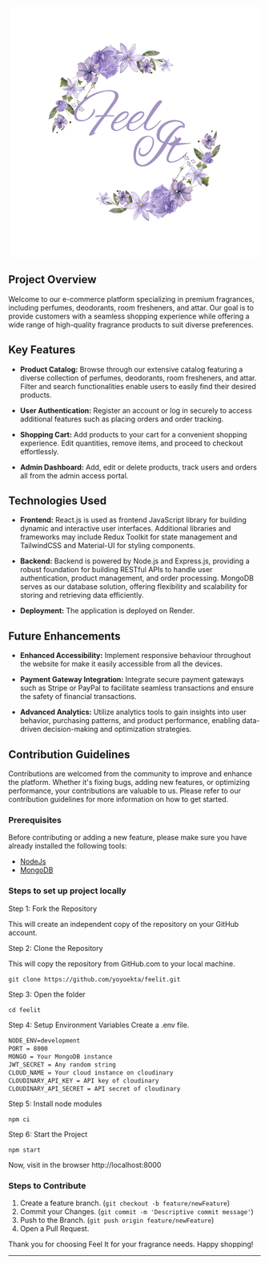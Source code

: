 <div align="center">

![Feel It logo on a sticker](https://github.com/yoyoekta/feelit/blob/master/client/src/images/Logo-nobg.png)

</div>

## Project Overview

Welcome to our e-commerce platform specializing in premium fragrances, including perfumes, deodorants, room fresheners, and attar. Our goal is to provide customers with a seamless shopping experience while offering a wide range of high-quality fragrance products to suit diverse preferences.

## Key Features

- **Product Catalog:** Browse through our extensive catalog featuring a diverse collection of perfumes, deodorants, room fresheners, and attar. Filter and search functionalities enable users to easily find their desired products.

- **User Authentication:** Register an account or log in securely to access additional features such as placing orders and order tracking.

- **Shopping Cart:** Add products to your cart for a convenient shopping experience. Edit quantities, remove items, and proceed to checkout effortlessly.

- **Admin Dashboard:** Add, edit or delete products, track users and orders all from the admin access portal.

## Technologies Used

- **Frontend:** React.js is used as frontend JavaScript library for building dynamic and interactive user interfaces. Additional libraries and frameworks may include Redux Toolkit for state management and TailwindCSS and Material-UI for styling components.

- **Backend:** Backend is powered by Node.js and Express.js, providing a robust foundation for building RESTful APIs to handle user authentication, product management, and order processing. MongoDB serves as our database solution, offering flexibility and scalability for storing and retrieving data efficiently.

- **Deployment:** The application is deployed on Render.

## Future Enhancements

- **Enhanced Accessibility:** Implement responsive behaviour throughout the website for make it easily accessible from all the devices.

- **Payment Gateway Integration:** Integrate secure payment gateways such as Stripe or PayPal to facilitate seamless transactions and ensure the safety of financial transactions.

- **Advanced Analytics:** Utilize analytics tools to gain insights into user behavior, purchasing patterns, and product performance, enabling data-driven decision-making and optimization strategies.


## Contribution Guidelines

Contributions are welcomed from the community to improve and enhance the platform. Whether it's fixing bugs, adding new features, or optimizing performance, your contributions are valuable to us. Please refer to our contribution guidelines for more information on how to get started.

### Prerequisites

Before contributing or adding a new feature, please make sure you have already installed the following tools:

- [NodeJs](https://nodejs.org/en/download/) 
- [MongoDB](https://www.mongodb.com/home) 

### Steps to set up project locally
Step 1: Fork the Repository

This will create an independent copy of the repository on your GitHub account.

Step 2: Clone the Repository

This will copy the repository from GitHub.com to your local machine.
```
git clone https://github.com/yoyoekta/feelit.git
```

Step 3: Open the folder

```
cd feelit
```

Step 4: Setup Environment Variables
Create a .env file.
```
NODE_ENV=development
PORT = 8000
MONGO = Your MongoDB instance
JWT_SECRET = Any random string
CLOUD_NAME = Your cloud instance on cloudinary
CLOUDINARY_API_KEY = API key of cloudinary
CLOUDINARY_API_SECRET = API secret of cloudinary
```

Step 5: Install node modules
```
npm ci
```

Step 6: Start the Project
```
npm start
```
Now, visit in the browser http://localhost:8000


### Steps to Contribute
1. Create a feature branch. (`git checkout -b feature/newFeature`)
2. Commit your Changes. (`git commit -m 'Descriptive commit message'`)
3. Push to the Branch. (`git push origin feature/newFeature`)
4. Open a Pull Request.



Thank you for choosing Feel It for your fragrance needs. Happy shopping!

--- 
